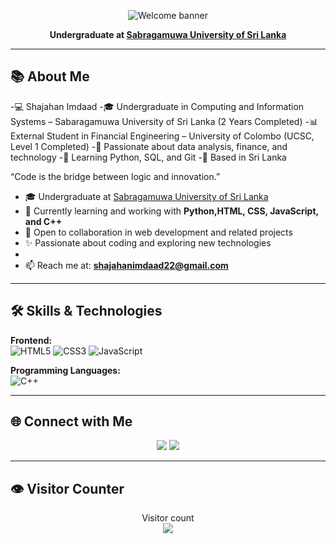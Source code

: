 <p align="center">
  <img src="https://capsule-render.vercel.app/api?type=waving&color=gradient&height=170&section=header&text=Hi,%20I'm%20Shajahan%20Imdaad!%20👋&fontSize=32&fontAlign=50&fontColor=ffffff" alt="Welcome banner" />
</p>

<p align="center">
  <b>Undergraduate at <a href="https://www.sab.ac.lk/">Sabragamuwa University of Sri Lanka</a></b>
</p>

---

## 📚 About Me

-💻 Shajahan Imdaad
-🎓 Undergraduate in Computing and Information Systems – Sabaragamuwa University of Sri Lanka (2 Years Completed)
-📊 External Student in Financial Engineering – University of Colombo (UCSC, Level 1 Completed)
-🌱 Passionate about data analysis, finance, and technology
-🔧 Learning Python, SQL, and Git
-📍 Based in Sri Lanka

“Code is the bridge between logic and innovation.”

- 🎓 Undergraduate at <a href="https://www.sab.ac.lk/">Sabragamuwa University of Sri Lanka</a>
- 🌱 Currently learning and working with **Python,HTML, CSS, JavaScript, and C++**
- 🤝 Open to collaboration in web development and related projects
- ✨ Passionate about coding and exploring new technologies
- 
- 📫 Reach me at: **shajahanimdaad22@gmail.com**

---

## 🛠 Skills & Technologies

**Frontend:**  
![HTML5](https://img.shields.io/badge/-HTML5-black?style=flat-square&logo=html5)
![CSS3](https://img.shields.io/badge/-CSS3-black?style=flat-square&logo=css3)
![JavaScript](https://img.shields.io/badge/-JavaScript-black?style=flat-square&logo=javascript)

**Programming Languages:**  
![C++](https://img.shields.io/badge/-C++-black?style=flat-square&logo=c%2b%2b)

---

## 🌐 Connect with Me

<p align="center">
  <a href="mailto:shajahanimdaad22@gmail.com"><img src="https://img.shields.io/badge/-Gmail-D14836?style=flat-square&logo=Gmail&logoColor=white"/></a>
  <a href="https://www.linkedin.com/in/shajahan-imdaad-75094229a?utm_source=share&utm_campaign=share_via&utm_content=profile&utm_medium=android_app"><img src="https://img.shields.io/badge/-LinkedIn-0077B5?style=flat-square&logo=Linkedin&logoColor=white"/></a>
</p>

---

## 👁️ Visitor Counter

<p align="center"> 
  Visitor count<br>
  <img src="https://profile-counter.glitch.me/ShajahanImdaad53/count.svg" />
</p>
